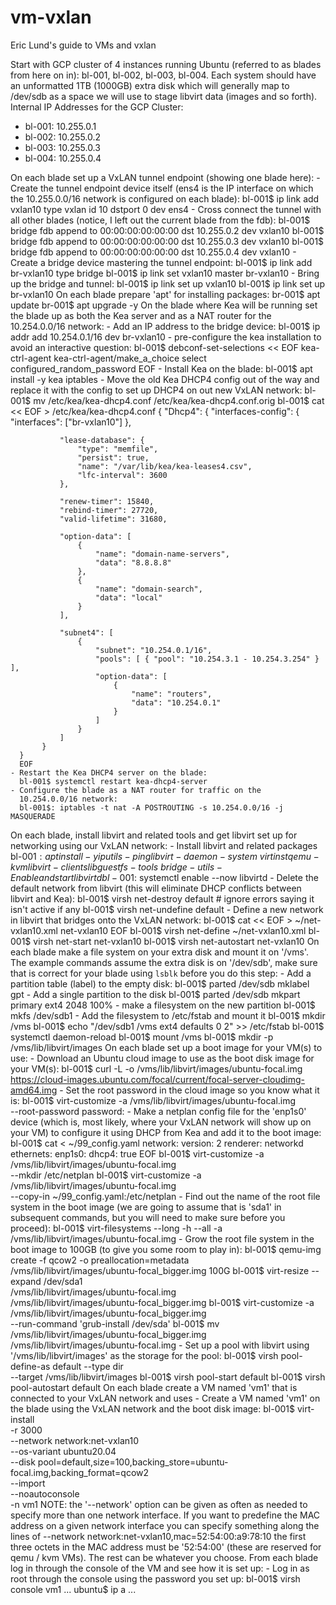# vm-vxlan

Eric Lund's guide to VMs and vxlan

Start with GCP cluster of 4 instances running Ubuntu (referred to as
blades from here on in): bl-001, bl-002, bl-003, bl-004.
Each system should have an unformatted 1TB (1000GB) extra disk which
will generally map to /dev/sdb as a space we will use to stage libvirt
data (images and so forth).
Internal IP Addresses for the GCP Cluster:
  - bl-001: 10.255.0.1
  - bl-002: 10.255.0.2
  - bl-003: 10.255.0.3
  - bl-004: 10.255.0.4
  
On each blade set up a VxLAN tunnel endpoint (showing one blade here):
    - Create the tunnel endpoint device itself (ens4 is the IP interface
      on which the 10.255.0.0/16 network is configured on each blade):
      bl-001$ ip link add vxlan10 type vxlan id 10 dstport 0 dev ens4
    - Cross connect the tunnel with all other blades (notice, I left out
      the current blade from the fdb):
      bl-001$ bridge fdb append to 00:00:00:00:00:00 dst 10.255.0.2 dev vxlan10
      bl-001$ bridge fdb append to 00:00:00:00:00:00 dst 10.255.0.3 dev vxlan10
      bl-001$ bridge fdb append to 00:00:00:00:00:00 dst 10.255.0.4 dev vxlan10
    - Create a bridge device mastering the tunnel endpoint:
      bl-001$ ip link add br-vxlan10 type bridge
      bl-001$ ip link set vxlan10 master br-vxlan10
    - Bring up the bridge and tunnel:
      bl-001$ ip link set up vxlan10
      bl-001$ ip link set up br-vxlan10
On each blade prepare 'apt' for installing packages:
  br-001$ apt update
  br-001$ apt upgrade -y
On the blade where Kea will be running set the blade up as both the Kea
server and as a NAT router for the 10.254.0.0/16 network:
    - Add an IP address to the bridge device:
      bl-001$ ip addr add 10.254.0.1/16 dev br-vxlan10
    - pre-configure the kea installation to avoid an interactive
      question:
      bl-001$ debconf-set-selections << EOF
      kea-ctrl-agent kea-ctrl-agent/make_a_choice select configured_random_password
      EOF
    - Install Kea on the blade:
      bl-001$ apt install -y kea iptables
    - Move the old Kea DHCP4 config out of the way and replace it with
      the config to set up DHCP4 on out new VxLAN network:
      bl-001$ mv /etc/kea/kea-dhcp4.conf /etc/kea/kea-dhcp4.conf.orig
      bl-001$ cat << EOF > /etc/kea/kea-dhcp4.conf
      {
           "Dhcp4": {
               "interfaces-config": {
                   "interfaces": ["br-vxlan10"]
               },
      
               "lease-database": {
                   "type": "memfile",
                   "persist": true,
                   "name": "/var/lib/kea/kea-leases4.csv",
                   "lfc-interval": 3600
               },
      
               "renew-timer": 15840,
               "rebind-timer": 27720,
               "valid-lifetime": 31680,
      
               "option-data": [
                   {
                       "name": "domain-name-servers",
                       "data": "8.8.8.8"
                   },
                   {
                       "name": "domain-search",
                       "data": "local"
                   }
               ],
      
               "subnet4": [
                   {
                       "subnet": "10.254.0.1/16",
                       "pools": [ { "pool": "10.254.3.1 - 10.254.3.254" } ],
                       "option-data": [
                           {
                               "name": "routers",
                               "data": "10.254.0.1"
                           }
                       ]
                   }
               ]
           }
      }
      EOF
    - Restart the Kea DHCP4 server on the blade:
      bl-001$ systemctl restart kea-dhcp4-server
    - Configure the blade as a NAT router for traffic on the
      10.254.0.0/16 network:
      bl-001$: iptables -t nat -A POSTROUTING -s 10.254.0.0/16 -j MASQUERADE
On each blade, install libvirt and related tools and get libvirt set up
for networking using our VxLAN network:
    - Install libvirt and related packages
      bl-001$: apt install -y iputils-ping libvirt-daemon-system \
               virtinst qemu-kvm libvirt-clients libguestfs-tools \
               bridge-utils
    - Enable and start libvirtd
      bl-001$: systemctl enable --now libvirtd
    - Delete the default network from libvirt (this will eliminate DHCP
      conflicts between libvirt and Kea):
      bl-001$ virsh net-destroy default   # ignore errors saying it isn't active if any
      bl-001$ virsh net-undefine default
    - Define a new network in libvirt that bridges onto the VxLAN
      network:
      bl-001$ cat << EOF > ~/net-vxlan10.xml
      <network>
        <name>net-vxlan10</name>
        <forward mode="bridge" />
        <bridge name="br-vxlan10" />
      </network>
      EOF
      bl-001$ virsh net-define ~/net-vxlan10.xml
      bl-001$ virsh net-start net-vxlan10
      bl-001$ virsh net-autostart net-vxlan10
On each blade make a file system on your extra disk and mount it on
'/vms'. The example commands assume the extra disk is on '/dev/sdb',
make sure that is correct for your blade using `lsblk` before you do
this step:
    - Add a partition table (label) to the empty disk:
      bl-001$ parted /dev/sdb mklabel gpt
    - Add a single partition to the disk
      bl-001$ parted /dev/sdb mkpart primary ext4 2048 100%
    - make a filesystem on the new partition
      bl-001$ mkfs /dev/sdb1
    - Add the filesystem to /etc/fstab and mount it
      bl-001$ mkdir /vms
      bl-001$ echo "/dev/sdb1     /vms  ext4   defaults 0 2" >> /etc/fstab
      bl-001$ systemctl daemon-reload
      bl-001$ mount /vms
      bl-001$ mkdir -p /vms/lib/libvirt/images
On each blade set up a boot image for your VM(s) to use:
    - Download an Ubuntu cloud image to use as the boot disk image for
      your VM(s):
      bl-001$  curl -L -o /vms/lib/libvirt/images/ubuntu-focal.img \
               https://cloud-images.ubuntu.com/focal/current/focal-server-cloudimg-amd64.img
    - Set the root password in the cloud image so you know what it is:
      bl-001$ virt-customize -a /vms/lib/libvirt/images/ubuntu-focal.img \
              --root-password password:<root-password>
    - Make a netplan config file for the 'enp1s0' device (which is, most
      likely, where your VxLAN network will show up on your VM) to
      configure it using DHCP from Kea and add it to the boot image:
      bl-001$ cat <<EOF > ~/99_config.yaml
      network:
        version: 2
        renderer: networkd
        ethernets:
          enp1s0:
            dhcp4: true
      EOF
      bl-001$ virt-customize -a /vms/lib/libvirt/images/ubuntu-focal.img \
              --mkdir /etc/netplan
      bl-001$ virt-customize -a /vms/lib/libvirt/images/ubuntu-focal.img \
              --copy-in ~/99_config.yaml:/etc/netplan
      - Find out the name of the root file system in the boot image
        (we are going to assume that is 'sda1' in subsequent commands,
        but you will need to make sure before you proceed):
        bl-001$ virt-filesystems --long -h --all -a /vms/lib/libvirt/images/ubuntu-focal.img
      - Grow the root file system in the boot image to 100GB (to give you some room to play in):
        bl-001$ qemu-img create -f qcow2 -o preallocation=metadata \
                         /vms/lib/libvirt/images/ubuntu-focal_bigger.img 100G
        bl-001$ virt-resize --expand  /dev/sda1 \
                            /vms/lib/libvirt/images/ubuntu-focal.img \
                            /vms/lib/libvirt/images/ubuntu-focal_bigger.img
        bl-001$ virt-customize -a /vms/lib/libvirt/images/ubuntu-focal_bigger.img \
                --run-command 'grub-install /dev/sda'
        bl-001$ mv /vms/lib/libvirt/images/ubuntu-focal_bigger.img \
                   /vms/lib/libvirt/images/ubuntu-focal.img
      - Set up a pool with libvirt using '/vms/lib/libvirt/images'
        as the storage for the pool:
        bl-001$ virsh pool-define-as default --type dir \
                      --target /vms/lib/libvirt/images
        bl-001$ virsh pool-start default
        bl-001$ virsh pool-autostart default
On each blade create a VM named 'vm1' that is connected to your VxLAN network and uses
    - Create a VM named 'vm1' on the blade using the VxLAN network and
      the boot disk image:
       bl-001$ virt-install \
         -r 3000 \
         --network network:net-vxlan10  \
         --os-variant ubuntu20.04 \
         --disk pool=default,size=100,backing_store=ubuntu-focal.img,backing_format=qcow2 \
         --import \
         --noautoconsole \
         -n vm1
    NOTE: the '--network' option can be given as often as needed to
          specify more than one network interface. If you want to
          predefine the MAC address on a given network interface you can
          specify something along the lines of
              --network network:net-vxlan10,mac=52:54:00:a9:78:10
          the first three octets in the MAC address must be '52:54:00'
          (these are reserved for qemu / kvm VMs). The rest can be
          whatever you choose.
From each blade log in through the console of the VM and see how it is set up:
    - Log in as root through the console using the password you set up:
      bl-001$ virsh console vm1
      ...
      ubuntu$ ip a
      ...
